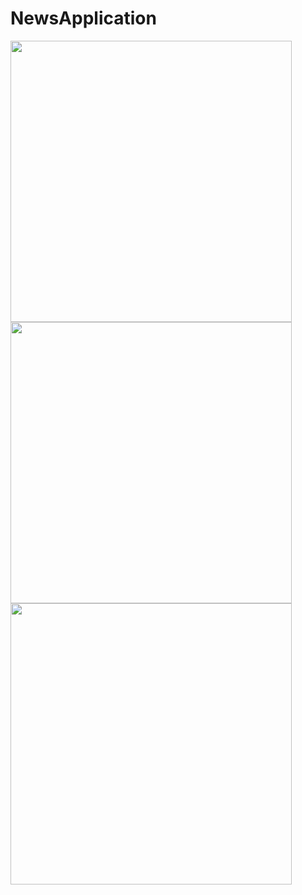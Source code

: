 # NewsApplication
<img src="https://user-images.githubusercontent.com/68772954/163002064-db80108e-7fda-4ec8-b21d-c5687bcf4d4b.png" width=450px/>
<img src="https://user-images.githubusercontent.com/68772954/163002234-857e4239-2289-4ca9-91e8-e193d707c247.png" width=450px/>
<img src="https://user-images.githubusercontent.com/68772954/163003683-92a51a27-0caf-47bf-a14e-75afc2328e29.png" width=450px/>
